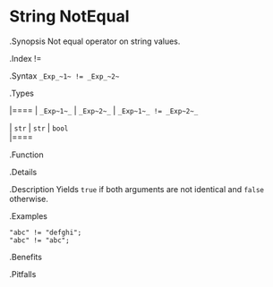 # String NotEqual

.Synopsis
Not equal operator on string values.

.Index
!=

.Syntax
`_Exp_~1~ != _Exp_~2~`

.Types


|====
| `_Exp~1~_` | `_Exp~2~_` | `_Exp~1~_ != _Exp~2~_` 

| `str`     |  `str`    | `bool`               
|====

.Function

.Details

.Description
Yields `true` if both arguments are not identical and `false` otherwise.

.Examples
```rascal-shell
"abc" != "defghi";
"abc" != "abc";
```

.Benefits

.Pitfalls

